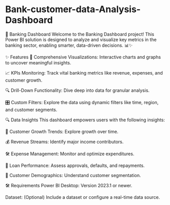 # Bank-customer-data-Analysis-Dashboard
🏦 Banking Dashboard
Welcome to the Banking Dashboard project! This Power BI solution is designed to analyze and visualize key metrics in the banking sector, enabling smarter, data-driven decisions. 📊✨

✨ Features
🎯 Comprehensive Visualizations: Interactive charts and graphs to uncover meaningful insights.

📈 KPIs Monitoring: Track vital banking metrics like revenue, expenses, and customer growth.

🔍 Drill-Down Functionality: Dive deep into data for granular analysis.

🎛️ Custom Filters: Explore the data using dynamic filters like time, region, and customer segments.

🔍 Data Insights
This dashboard empowers users with the following insights:

🚀 Customer Growth Trends: Explore growth over time.

💰 Revenue Streams: Identify major income contributors.

🛠️ Expense Management: Monitor and optimize expenditures.

📑 Loan Performance: Assess approvals, defaults, and repayments.

👤 Customer Demographics: Understand customer segmentation.

🛠️ Requirements
Power BI Desktop: Version 2023.1 or newer.

Dataset: (Optional) Include a dataset or configure a real-time data source.
